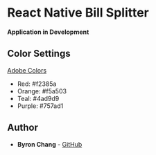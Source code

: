 # React Native Bill Splitter
**Application in Development**

## Color Settings
[Adobe Colors](https://color.adobe.com/create/color-wheel/?base=2&rule=Custom&selected=2&name=My%20Color%20Theme&mode=rgb&rgbvalues=0.9490196078431372,0.2196078431372549,0.35294117647058826,0.9607843137254902,0.6470588235294118,0.011764705882352941,0.9490196078431372,0.9490196078431372,0.9490196078431372,0.2901960784313726,0.8509803921568627,0.8509803921568627,0.4588235294117647,0.47843137254901963,0.8196078431372549&swatchOrder=0,1,2,3,4)

- Red: #f2385a
- Orange: #f5a503
- Teal: #4ad9d9
- Purple: #757ad1

## Author
- **Byron Chang** - [GitHub](https://github.com/thebyronc)
